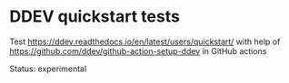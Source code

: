 # DDEV quickstart tests 

Test https://ddev.readthedocs.io/en/latest/users/quickstart/ with help of https://github.com/ddev/github-action-setup-ddev in GitHub actions

Status: experimental
